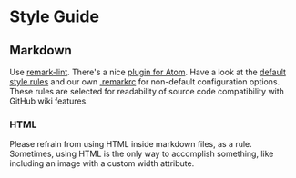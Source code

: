 # Style Guide

## Markdown

Use [remark-lint](https://github.com/wooorm/remark-lint). There's a nice [plugin
for Atom](https://atom.io/packages/linter-markdown). Have a look at the [default
style rules](https://github.com/wooorm/remark-lint/blob/master/doc/rules.md) and
our own [.remarkrc](.remarkrc) for non-default configuration options. These
rules are selected for readability of source code compatibility with GitHub
wiki features.

### HTML

Please refrain from using HTML inside markdown files, as a rule. Sometimes,
using HTML is the only way to accomplish something, like including an image with
a custom width attribute.